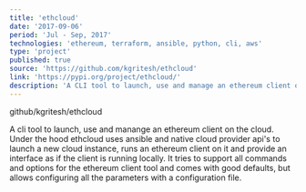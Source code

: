 ```yaml
---
title: 'ethcloud'
date: '2017-09-06'
period: 'Jul - Sep, 2017'
technologies: 'ethereum, terraform, ansible, python, cli, aws'
type: 'project'
published: true
source: 'https://github.com/kgritesh/ethcloud'
link: 'https://pypi.org/project/ethcloud/'
description: 'A CLI tool to launch, use and manage an ethereum client on the cloud'
---
```


github/kgritesh/ethcloud


A cli tool to launch, use and manange an ethereum client on the cloud. Under the hood ethcloud uses ansible and native cloud provider api's to launch a new cloud instance, runs an ethereum client on it and provide an interface as if the client is running locally. It tries to support all commands and options for the ethereum client tool and comes with good defaults, but allows configuring all the parameters with a configuration file.
